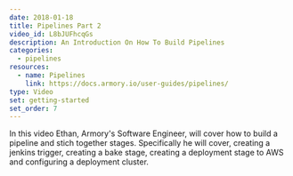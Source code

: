 ```yaml
---
date: 2018-01-18
title: Pipelines Part 2
video_id: L8bJUFhcqGs
description: An Introduction On How To Build Pipelines
categories:
  - pipelines
resources:
  - name: Pipelines
    link: https://docs.armory.io/user-guides/pipelines/
type: Video
set: getting-started
set_order: 7
---
```

In this video Ethan, Armory's Software Engineer, will cover how to build a pipeline and stich together stages. Specifically he will cover, creating a jenkins trigger, creating a bake stage, creating a deployment stage to AWS and configuring a deployment cluster.